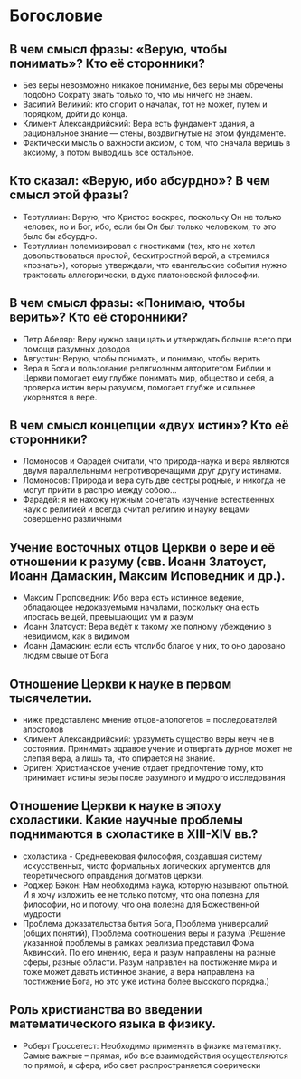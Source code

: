 # Богословие

## В чем смысл фразы: «Верую, чтобы понимать»? Кто её сторонники?

* Без веры невозможно никакое понимание, без веры мы обречены подобно Сократу знать только то, что мы ничего не знаем.
* Василий Великий: кто спорит о началах, тот не может, путем и порядком, дойти до конца.
* Климент Александрийский: Вера есть фундамент здания, а рациональное знание — стены, воздвигнутые на этом фундаменте.
* Фактически мысль о важности аксиом, о том, что сначала веришь в аксиому, а потом выводишь все остальное.

## Кто сказал: «Верую, ибо абсурдно»? В чем смысл этой фразы?

* Тертуллиан: Верую, что Христос воскрес, поскольку Он не только человек, но и Бог, ибо, если бы Он был только человеком, то это было бы абсурдно.
* Тертуллиан полемизировал с гностиками (тех, кто не хотел довольствоваться простой, бесхитростной верой, а стремился «познать»), которые утверждали, что евангельские события нужно трактовать аллегорически, в духе платоновской философии.

## В чем смысл фразы: «Понимаю, чтобы верить»? Кто её сторонники?

* Петр Абеляр: Веру нужно защищать и утверждать больше всего при помощи разумных доводов
* Августин: Верую, чтобы понимать, и понимаю, чтобы верить
* Вера в Бога и пользование религиозным авторитетом Библии и Церкви помогает ему глубже понимать мир, общество и себя, а проверка истин веры разумом, помогает глубже и сильнее укоренятся в вере.

## В чем смысл концепции «двух истин»? Кто её сторонники?

* Ломоносов и Фарадей считали, что природа-наука и вера являются двумя параллельными непротиворечащими друг другу истинами.
* Ломоносов: Природа и вера суть две сестры родные, и никогда не могут прийти в распрю между собою…
* Фарадей: я не нахожу нужным сочетать изучение естественных наук с религией и всегда считал религию и науку вещами совершенно различными

## Учение восточных отцов Церкви о вере и её отношении к разуму (свв. Иоанн Златоуст, Иоанн Дамаскин, Максим Исповедник и др.).

* Максим Проповедник: Ибо вера есть истинное ведение, обладающее недоказуемыми началами, поскольку она есть ипостась вещей, превышающих ум и разум
* Иоанн Златоуст: Вера ведёт к такому же полному убеждению в невидимом, как в видимом
* Иоанн Дамаскин: если есть чтолибо благое у них, то оно даровано людям свыше от Бога

## Отношение Церкви к науке в первом тысячелетии.

* ниже представлено мнение отцов-апологетов = последователей апостолов
* Климент Александрийский: уразуметь существо веры неуч не в состоянии. Принимать здравое учение и отвергать дурное может не слепая вера, а лишь та, что опирается на знание.
* Ориген: Христианское учение отдает предпочтение тому, кто принимает истины веры после разумного и мудрого исследования

## Отношение Церкви к науке в эпоху схоластики. Какие научные проблемы поднимаются в схоластике в XIII-XIV вв.?

* схоластика - Средневековая философия, создавшая систему искусственных, чисто формальных логических аргументов для теоретического оправдания догматов церкви.
* Роджер Бэкон: Нам необходима наука, которую называют опытной. И я хочу изложить ее не только потому, что она полезна для философии, но и потому, что она полезна для Божественной мудрости
* Проблема доказательства бытия Бога, Проблема универсалий (общих понятий), Проблема соотношения веры и разума (Решение указанной проблемы в рамках реализма представил Фома Аквинский. По его мнению, вера и разум направлены на разные сферы, разные области. Разум направлен на постижение мира и тоже может давать истинное знание, а вера направлена на постижение Бога, но это уже истина более высокого порядка.)

## Роль христианства во введении математического языка в физику.

* Роберт Гроссетест: Необходимо применять в физике математику. Самые важные – прямая, ибо все взаимодействия осуществляются по прямой, и сфера, ибо свет распространяется сферически


